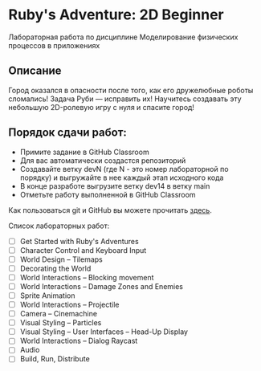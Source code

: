 # Ruby's Adventure: 2D Beginner
Лабораторная работа по дисциплине Моделирование физических процессов в приложениях

## Описание

Город оказался в опасности после того, как его дружелюбные роботы сломались! Задача Руби — исправить их! Научитесь создавать эту небольшую 2D-ролевую игру с нуля и спасите город!

## Порядок сдачи работ:
- Примите задание в GitHub Classroom
- Для вас автоматически создастся репозиторий
- Создавайте ветку devN (где N - это номер лабораторной по порядку) и выгружайте в нее каждый этап исходного кода
- В конце разработе выгрузите ветку dev14 в ветку main
- Отметьте работу выполненной в GitHub Classroom

Как пользоваться git и GitHub вы можете прочитать [здесь](https://github.com/KusovAnatoly/git).

Список лабораторных работ:
- [ ] Get Started with Ruby's Adventures 
- [ ] Character Control and Keyboard Input 
- [ ] World Design – Tilemaps 
- [ ] Decorating the World 
- [ ] World Interactions – Blocking movement 
- [ ] World Interactions – Damage Zones and Enemies 
- [ ] Sprite Animation 
- [ ] World Interactions – Projectile 
- [ ] Camera – Cinemachine 
- [ ] Visual Styling – Particles 
- [ ] Visual Styling – User Interfaces – Head-Up Display 
- [ ] World Interactions – Dialog Raycast 
- [ ] Audio 
- [ ] Build, Run, Distribute
